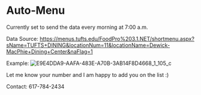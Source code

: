 # Auto-Menu
Currently set to send the data every morning at 7:00 a.m.

Data Source: https://menus.tufts.edu/FoodPro%203.1.NET/shortmenu.aspx?sName=TUFTS+DINING&locationNum=11&locationName=Dewick-MacPhie+Dining+Center&naFlag=1

Example: 
![E9E4DDA9-AAFA-483E-A70B-3AB14F8D4668_1_105_c](https://user-images.githubusercontent.com/90101497/211171238-9a6a293a-f61d-4663-b853-1ccab7d95304.jpeg)

Let me know your number and I am happy to add you on the list :)

Contact: 617-784-2434
